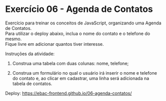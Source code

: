 # Exercício 06 - Agenda de Contatos
Exercício para treinar os conceitos de JavaScript, organizando uma Agenda de Contatos.<br>
Para utilizar o deploy abaixo, inclua o nome do contato e o telefone do mesmo.<br>
Fique livre em adicionar quantos tiver interesse.<br>

Instruções da atividade:
1) Construa uma tabela com duas colunas:
nome,
telefone;

2) Construa um formulário no qual o usuário irá inserir o nome e telefone do contato e, ao clicar em cadastrar, uma linha será adicionada na tabela de contatos.
   
Deploy: https://ebac-frontend.github.io/06-agenda-contatos/
